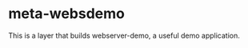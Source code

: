 meta-websdemo
==================

This is a layer that builds webserver-demo, a useful demo application.


